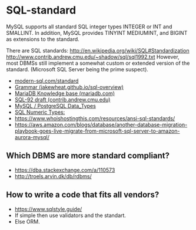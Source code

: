 # SQL-standard

MySQL supports all standard SQL integer types INTEGER or INT and SMALLINT.
In addition, MySQL provides TINYINT MEDIUMINT, and BIGINT as extensions to the standard.

There are SQL standards: http://en.wikipedia.org/wiki/SQL#Standardization http://www.contrib.andrew.cmu.edu/~shadow/sql/sql1992.txt
However, most DBMSs still implement a somewhat custom or extended version of the standard. (Microsoft SQL Server being the prime suspect).

* [modern-sql.com/standard](https://modern-sql.com/standard)
* [Grammar (jakewheat.github.io/sql-overview)](https://jakewheat.github.io/sql-overview/sql-2003-foundation-grammar.html#numeric-type)
* [MariaDB Knowledge base (mariadb.com)](https://mariadb.com/kb/en)
* [SQL-92 draft (contrib.andrew.cmu.edu)](http://www.contrib.andrew.cmu.edu/~shadow/sql/sql1992.txt)
* [MySQL / PostgreSQL Data_Types](https://en.wikibooks.org/wiki/Converting_MySQL_to_PostgreSQL#Data_Types)
* [SQL Numeric Types:](https://www.w3resource.com/sql/data-type.php#NUMERIC)
* https://www.whoishostingthis.com/resources/ansi-sql-standards/
* https://aws.amazon.com/blogs/database/another-database-migration-playbook-goes-live-migrate-from-microsoft-sql-server-to-amazon-aurora-mysql/

## Which DBMS are more standard compliant?

* https://dba.stackexchange.com/a/110573
* http://troels.arvin.dk/db/rdbms/

## How to write a code that fits all vendors?

* https://www.sqlstyle.guide/
* If simple then use validators and the standart.
* Else ORM.

